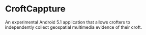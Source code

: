 # CroftCappture
An experimental Android 5.1 application that allows crofters to independently collect geospatial multimedia evidence of their croft.
